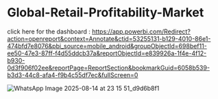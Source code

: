 # Global-Retail-Profitability-Market

click here for the dashboard : https://app.powerbi.com/Redirect?action=openreport&context=Annotate&ctid=53255131-b129-4010-86e1-474bfd7e8076&pbi_source=mobile_android&groupObjectId=698bef11-ee50-47e3-87ff-f4d55ddcb37a&reportObjectId=e839926a-1f4e-4f12-b930-0d3f906f02ee&reportPage=ReportSection&bookmarkGuid=6058b539-b3d3-44c8-afa4-f9b4c55df7ec&fullScreen=0 

![WhatsApp Image 2025-08-14 at 23 15 51_d9d6b8f1](https://github.com/user-attachments/assets/8d28cf9e-6812-45bc-bd9b-ed031a46d726)
